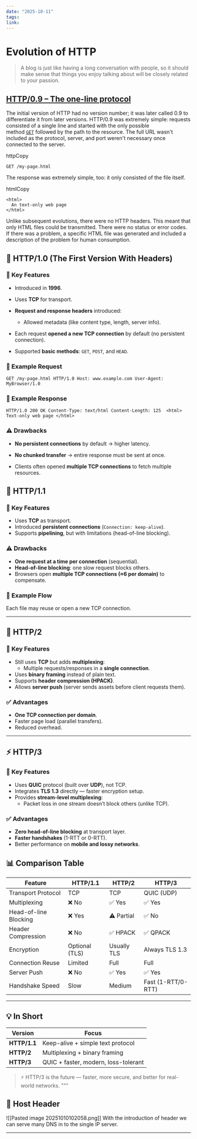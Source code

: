 ```yaml
---
date: "2025-10-11"
tags: 
link:
---
```


# Evolution of HTTP

> A blog is just like having a long conversation with people, so it should make sense that things you enjoy talking about will be closely related to your passion.

## [HTTP/0.9 – The one-line protocol](https://developer.mozilla.org/en-US/docs/Web/HTTP/Guides/Evolution_of_HTTP#http0.9_%E2%80%93_the_one-line_protocol)

The initial version of HTTP had no version number; it was later called 0.9 to differentiate it from later versions. HTTP/0.9 was extremely simple: requests consisted of a single line and started with the only possible method [`GET`](https://developer.mozilla.org/en-US/docs/Web/HTTP/Reference/Methods/GET) followed by the path to the resource. The full URL wasn't included as the protocol, server, and port weren't necessary once connected to the server.

httpCopy

```
GET /my-page.html
```

The response was extremely simple, too: it only consisted of the file itself.

htmlCopy

```
<html>
  An text-only web page
</html>
```

Unlike subsequent evolutions, there were no HTTP headers. This meant that only HTML files could be transmitted. There were no status or error codes. If there was a problem, a specific HTML file was generated and included a description of the problem for human consumption.

## 📘 HTTP/1.0 (The First Version With Headers)

### 🔹 Key Features

- Introduced in **1996**.
    
- Uses **TCP** for transport.
    
- **Request and response headers** introduced:
    
    - Allowed metadata (like content type, length, server info).
        
- Each request **opened a new TCP connection** by default (no persistent connection).
    
- Supported **basic methods**: `GET`, `POST`, and `HEAD`.
    

### 🔁 Example Request

`GET /my-page.html HTTP/1.0 Host: www.example.com User-Agent: MyBrowser/1.0`

### 🔁 Example Response

`HTTP/1.0 200 OK Content-Type: text/html Content-Length: 125  <html>   Text-only web page </html>`

### ⚠️ Drawbacks

- **No persistent connections** by default → higher latency.
    
- **No chunked transfer** → entire response must be sent at once.
    
- Clients often opened **multiple TCP connections** to fetch multiple resources.


## 📘 HTTP/1.1
### 🔹 Key Features
- Uses **TCP** as transport.
- Introduced **persistent connections** (`Connection: keep-alive`).
- Supports **pipelining**, but with limitations (head-of-line blocking).

### ⚠️ Drawbacks
- **One request at a time per connection** (sequential).
- **Head-of-line blocking**: one slow request blocks others.
- Browsers open **multiple TCP connections (≈6 per domain)** to compensate.

### 🔁 Example Flow

Each file may reuse or open a new TCP connection.

---

## 🚀 HTTP/2
### 🔹 Key Features
- Still uses **TCP** but adds **multiplexing**:
  - Multiple requests/responses in a **single connection**.
- Uses **binary framing** instead of plain text.
- Supports **header compression (HPACK)**.
- Allows **server push** (server sends assets before client requests them).

### ✅ Advantages
- **One TCP connection per domain**.
- Faster page load (parallel transfers).
- Reduced overhead.

---

## ⚡ HTTP/3
### 🔹 Key Features
- Uses **QUIC** protocol (built over **UDP**), not TCP.
- Integrates **TLS 1.3** directly — faster encryption setup.
- Provides **stream-level multiplexing**:
  - Packet loss in one stream doesn’t block others (unlike TCP).

### ✅ Advantages
- **Zero head-of-line blocking** at transport layer.
- **Faster handshakes** (1-RTT or 0-RTT).
- Better performance on **mobile and lossy networks**.

## 📊 Comparison Table

| Feature | HTTP/1.1 | HTTP/2 | HTTP/3 |
|----------|-----------|--------|--------|
| Transport Protocol | TCP | TCP | QUIC (UDP) |
| Multiplexing | ❌ No | ✅ Yes | ✅ Yes |
| Head-of-line Blocking | ❌ Yes | ⚠️ Partial | ✅ No |
| Header Compression | ❌ No | ✅ HPACK | ✅ QPACK |
| Encryption | Optional (TLS) | Usually TLS | Always TLS 1.3 |
| Connection Reuse | Limited | Full | Full |
| Server Push | ❌ No | ✅ Yes | ✅ Yes |
| Handshake Speed | Slow | Medium | Fast (1-RTT/0-RTT) |

---

## 💡 In Short
| Version | Focus |
|----------|--------|
| **HTTP/1.1** | Keep-alive + simple text protocol |
| **HTTP/2** | Multiplexing + binary framing |
| **HTTP/3** | QUIC + faster, modern, loss-tolerant |

> ⚡ HTTP/3 is the future — faster, more secure, and better for real-world networks.
"""


## 🔁 Host Header

![[Pasted image 20251010102058.png]]
With the introduction of header we can serve many DNS in to the single IP server.

---
